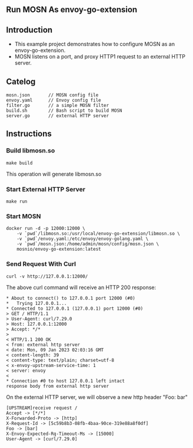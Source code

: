 ## Run MOSN As envoy-go-extension

## Introduction

+ This example project demonstrates how to configure MOSN as an envoy-go-extension.
+ MOSN listens on a port, and proxy HTTP1 request to an external HTTP server.


## Catelog

```
mosn.json       // MOSN config file
envoy.yaml      // Envoy config file
filter.go       // a simple MOSN filter
build.sh        // Bash script to build MOSN
server.go       // external HTTP server
```

## Instructions

### Build libmosn.so

```
make build
```

This operation will generate libmosn.so

### Start External HTTP Server

```
make run
```

### Start MOSN

```
docker run -d -p 12000:12000 \
    -v `pwd`/libmosn.so:/usr/local/envoy-go-extension/libmosn.so \
    -v `pwd`/envoy.yaml:/etc/envoy/envoy-golang.yaml \
    -v `pwd`/mosn.json:/home/admin/mosn/config/mosn.json \
    mosnio/envoy-go-extension:latest
```

### Send Request With Curl

```
curl -v http://127.0.0.1:12000/
```

The above curl command will receive an HTTP 200 response:

```
* About to connect() to 127.0.0.1 port 12000 (#0)
*   Trying 127.0.0.1...
* Connected to 127.0.0.1 (127.0.0.1) port 12000 (#0)
> GET / HTTP/1.1
> User-Agent: curl/7.29.0
> Host: 127.0.0.1:12000
> Accept: */*
> 
< HTTP/1.1 200 OK
< from: external http server
< date: Mon, 09 Jan 2023 02:03:16 GMT
< content-length: 39
< content-type: text/plain; charset=utf-8
< x-envoy-upstream-service-time: 1
< server: envoy
< 
* Connection #0 to host 127.0.0.1 left intact
response body from external http server
```

On the external HTTP server, we will observe a new http header "Foo: bar"

```
[UPSTREAM]receive request /
Accept -> [*/*]
X-Forwarded-Proto -> [http]
X-Request-Id -> [5c59b8b3-08fb-4baa-90ce-319e88a8f0df]
Foo -> [bar]
X-Envoy-Expected-Rq-Timeout-Ms -> [15000]
User-Agent -> [curl/7.29.0]
```